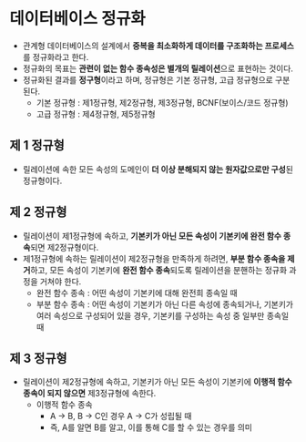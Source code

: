 # 데이터베이스 정규화
- 관계형 데이터베이스의 설계에서 **중복을 최소화하게 데이터를 구조화하는 프로세스**를 정규화라고 한다.
- 정규화의 목표는 **관련이 없는 함수 종속성은 별개의 릴레이션**으로 표현하는 것이다.
- 정규화된 결과를 **정구형**이라고 하며, 정규형은 기본 정규형, 고급 정규형으로 구분된다.
  - 기본 정규형 : 제1정규형, 제2정규형, 제3정규형, BCNF(보이스/코드 정규형)
  - 고급 정규형 : 제4정규형, 제5정규형

## 제 1 정규형
- 릴레이션에 속한 모든 속성의 도메인이 **더 이상 분해되지 않는 원자값으로만 구성**된 정규형이다.


## 제 2 정규형
- 릴레이션이 제1정규형에 속하고, **기본키가 아닌 모든 속성이 기본키에 완전 함수 종속**되면 제2정규형이다.
- 제1정규형에 속하는 릴레이션이 제2정규형을 만족하게 하려면, **부분 함수 종속을 제거**하고, 모든 속성이 기본키에 **완전 함수 종속**되도록 릴레이션을 분핸하는 정규화 과정을 거쳐야 한다.
  - 완전 함수 종속 : 어떤 속성이 기본키에 대해 완전희 종속일 때
  - 부분 함수 종속 : 어떤 속성이 기본키가 아닌 다른 속성에 종속되거나, 기본키가 여러 속성으로 구성되어 있을 경우, 기본키를 구성하는 속성 중 일부만 종속일 때

## 제 3 정규형
- 릴레이션이 제2정규형에 속하고, 기본키가 아닌 모든 속성이 기본키에 **이행적 함수 종속이 되지 않으면** 제3정규형에 속한다.
  - 이행적 함수 종속
    - A -> B, B -> C인 경우 A -> C가 성립될 때
    - 즉, A를 알면 B를 알고, 이를 통해 C를 할 수 있는 경우를 의미
